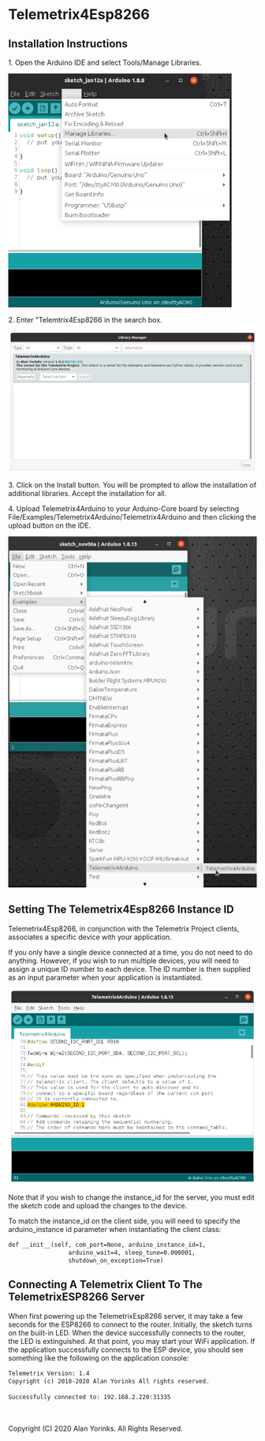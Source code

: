 # Telemetrix4Esp8266

## Installation Instructions


<p>1. Open the Arduino IDE and select Tools/Manage Libraries.</p>
<img src="../images/manage_libraries.png">

<p>2. Enter "Telemtrix4Esp8266 in the search box.</p>
<img src="../images/telemetrix4arduino2.png">

<p>3. Click on the Install button. You will be prompted to allow the installation
of additional libraries. Accept the installation for all.</p>

<p>4. Upload Telemetrix4Arduino to your Arduino-Core board by selecting File/Examples/Telemetrix4Arduino/Telemetrix4Arduino
and then clicking the upload button on the IDE.</p>

<img src="../images/install_t4a.png">

## Setting The Telemetrix4Esp8266 Instance ID

Telemetrix4Esp8266, in conjunction with the Telemetrix Project clients, associates a 
specific device with your application.

If you only have a single device connected at a time, you do not need to do anything. However,
if you wish to run multiple devices, you will need to assign a unique ID number to each
device. The ID number is then supplied as an input parameter when your application
 is instantiated.
 
<img src="../images/add_zip3.png">

Note that if you wish to change the instance_id for the server, you must edit the 
sketch code and upload the changes to the device.

To match the instance_id on the client side, you will need to specify the arduino_instance id parameter
when instantiating the client class:

```
def __init__(self, com_port=None, arduino_instance_id=1,
                 arduino_wait=4, sleep_tune=0.000001,
                 shutdown_on_exception=True)
```

## Connecting A Telemetrix Client To The TelemetrixESP8266 Server

When first powering up the TelemetrixEsp8266 server, it may take a few seconds
for the ESP8266 to connect to the router. Initially, the sketch turns on the built-in LED.
When the device successfully connects to the router, the LED is extinguished. At that point,
you may start your WiFi application. If the application successfully connects to the ESP device,
you should see something like the following on the application console:

```
Telemetrix Version: 1.4
Copyright (c) 2018-2020 Alan Yorinks All rights reserved.

Successfully connected to: 192.168.2.220:31335
```


<br>
<br>
Copyright (C) 2020 Alan Yorinks. All Rights Reserved.
